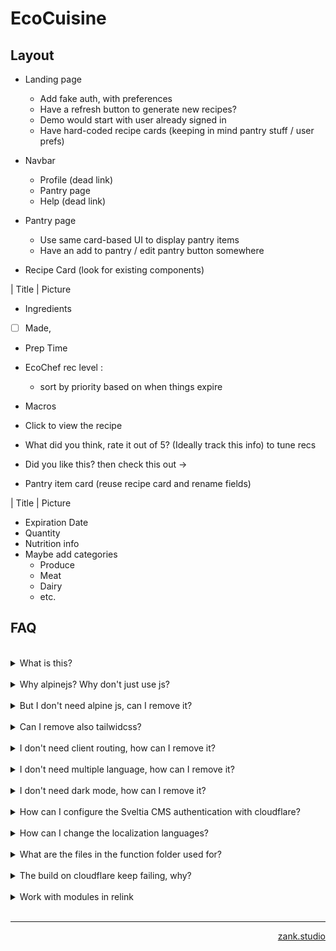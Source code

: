 # EcoCuisine

## Layout
- Landing page
  - Add fake auth, with preferences
  - Have a refresh button to generate new recipes?
  - Demo would start with user already signed in
  - Have hard-coded recipe cards (keeping in mind pantry stuff / user prefs)
- Navbar
  - Profile (dead link)
  - Pantry page
  - Help (dead link)
- Pantry page
  - Use same card-based UI to display pantry items
  - Have an add to pantry / edit pantry button somewhere


- Recipe Card (look for existing components)

| Title | 
Picture

- Ingredients
- [ ] Made, 
- Prep Time
- EcoChef rec level : 
  - sort by priority based on when things expire
- Macros
- Click to view the recipe
- What did you think, rate it out of 5? (Ideally track this info) to tune recs
- Did you like this? then check this out ->

- Pantry item card (reuse recipe card and rename fields)

| Title | 
Picture

- Expiration Date
- Quantity
- Nutrition info
- Maybe add categories
  - Produce
  - Meat
  - Dairy
  - etc.



## FAQ

<br/>

<details>
  <summary>What is this?</summary>
<br/>
  This is a astro template that uses tailwindcss and alpinejs
</details>
<br/>

<details>
  <summary>Why alpinejs? Why don't just use js?</summary>
<br/>
  Alpine js is less than 17kb and it make javascript very fast to write, there are also various open source ready to use components like https://js.hyperui.dev, https://devdojo.com/pines, https://www.alpinetoolbox.com/examples, https://alpinejs.dev/components#components
</details>
<br/>

<details>
  <summary>But I don't need alpine js, can I remove it?</summary>
<br/>
  Of course, but some components use it and you'll have to edit these, more specifically you ll have to: <br/>
  <ul style="list-style: inside;">
    <li>First remove the package with the command <code>npm unistall @astrojs/alpinejs @types/alpinejs alpinejs</code></li>
    <li>Adjust all components that uses alpine js: <code>faq.astro</code>, <code>themeselector.astro</code>, <code>navbar.astro</code></li>
  </ul>
</details>
<br/>

<details>
  <summary>Can I remove also tailwidcss?</summary>
<br/>
  I mean, you can, but you'll have to basically rewrite all the template, so I don't recommend it
</details>
<br/>

<details>
  <summary>I don't need client routing, how can I remove it?</summary>
<br/>
  From astro 2.9 you can opt-in for client routing (https://astro.build/blog/astro-290) by activating the experimental flag viewTransitions <br/>
  You can remove client routing by removing <code>viewTransitions: true</code> from <code>astro.config.mjs</code> And the <code>ViewTransitions</code> component from Layout.astro
</details>
<br/>

<details>
  <summary>I don't need multiple language, how can I remove it?</summary>
<br/>
  One way is to simply keep one language and remove the selector from the footer but in order to fully remove the localization you have to: <br/>
  <ul style="list-style: inside;">
    <li>Remove the i18next pacakage <code>npm unistall astro-i18next</code></li>
    <li>Remove <code>astro-i18next.config.mjs</code> file</li>
    <li>Remove <code>locales</code> folder from public</li>
    <li>Remove <code>languageselector.astro</code> file and from footer</li>
    <li>Find all reference to <code>i18next</code> and <code>astro-i18next</code> and replace with your text</li>
  </ul>
</details>
<br/>

<details>
  <summary>I don't need dark mode, how can I remove it?</summary>
<br/>
  Dark mode is embedded into tailwindcss, so you can't remove it, but you can remove the switch from the navbar
</details>
<br/>


<details>
  <summary>How can I configure the Sveltia CMS authentication with cloudflare?</summary>
<br/>
  To configure Sveltia CMS with cloudflare follow this guide <a href="https://github.com/sveltia/sveltia-cms" target="_blank">https://github.com/sveltia/sveltia-cms</a>
</details>
<br/>


<details>
  <summary>How can I change the localization languages?</summary>
<br/>
  In order to change the languages you have to change the languages in the file <code>astro-i18next.config.mjs</code> and in the netlifyCMS configuration on the file <code>astro.config.mjs</code> <br/>
  Then change the locales files folders in <code>public/locales</code>
</details>
<br/>

<details>
  <summary>What are the files in the function folder used for?</summary>
<br/>
  These are cloudflare function that are used for the authentication to the decap CMS
</details>
<br/>

<details>
  <summary>The build on cloudflare keep failing, why?</summary>
<br/>
  One of the problem could be that the Build system version is setted to version 1, make sure that version 2 is selected
</details>
<br/>

<details>
  <summary>Work with modules in relink</summary>
<br/>
  This is helpful if you want to apply some changes to various modules while you are working on the website.
To do so you have to go into each module and run

```
npm link
```
</details>
<br/>

---

<p align="right"><a href="https://zank.studio/" target="_blank">zank.studio</p>
